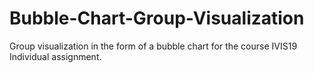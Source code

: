 # Bubble-Chart-Group-Visualization
Group visualization in the form of a bubble chart for the course IVIS19 Individual assignment. 

